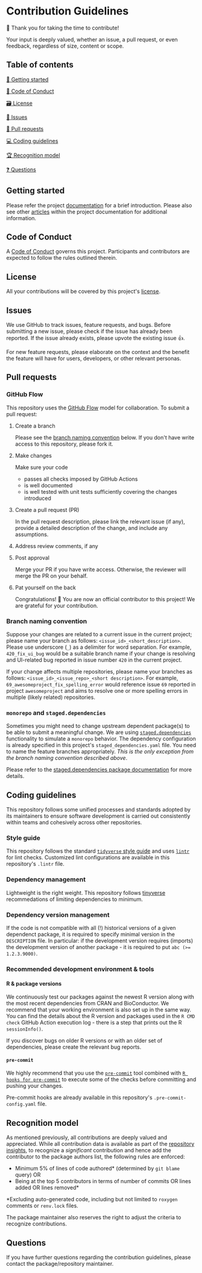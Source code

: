 # Contribution Guidelines

🙏 Thank you for taking the time to contribute!

Your input is deeply valued, whether an issue, a pull request, or even feedback, regardless of size, content or scope.

## Table of contents

[👶 Getting started](#getting-started)

[📔 Code of Conduct](#code-of-conduct)

[🗃 License](#license)

[📜 Issues](#issues)

[🚩 Pull requests](#pull-requests)

[💻 Coding guidelines](#coding-guidelines)

[🏆 Recognition model](#recognition-model)

[❓ Questions](#questions)

## Getting started

Please refer the project [documentation][docs] for a brief introduction. Please also see other [articles][articles] within the project documentation for additional information.

## Code of Conduct

A [Code of Conduct](CODE_OF_CONDUCT.md) governs this project. Participants and contributors are expected to follow the rules outlined therein.

## License

All your contributions will be covered by this project's [license][license].

## Issues

We use GitHub to track issues, feature requests, and bugs. Before submitting a new issue, please check if the issue has already been reported. If the issue already exists, please upvote the existing issue 👍.

For new feature requests, please elaborate on the context and the benefit the feature will have for users, developers, or other relevant personas.

## Pull requests

### GitHub Flow

This repository uses the [GitHub Flow](https://docs.github.com/en/get-started/quickstart/github-flow) model for collaboration. To submit a pull request:

1. Create a branch

   Please see the [branch naming convention](#branch-naming-convention) below. If you don't have write access to this repository, please fork it.

2. Make changes

    Make sure your code
    * passes all checks imposed by GitHub Actions
    * is well documented
    * is well tested with unit tests sufficiently covering the changes introduced

3. Create a pull request (PR)

   In the pull request description, please link the relevant issue (if any), provide a detailed description of the change, and include any assumptions.

4. Address review comments, if any

5. Post approval

   Merge your PR if you have write access. Otherwise, the reviewer will merge the PR on your behalf.

6. Pat yourself on the back

   Congratulations! 🎉
   You are now an official contributor to this project! We are grateful for your contribution.

### Branch naming convention

Suppose your changes are related to a current issue in the current project; please name your branch as follows: `<issue_id>_<short_description>`. Please use underscore (`_`) as a delimiter for word separation. For example, `420_fix_ui_bug` would be a suitable branch name if your change is resolving and UI-related bug reported in issue number `420` in the current project.

If your change affects multiple repositories, please name your branches as follows: `<issue_id>_<issue_repo>_<short description>`. For example, `69_awesomeproject_fix_spelling_error` would reference issue `69` reported in project `awesomeproject` and aims to resolve one or more spelling errors in multiple (likely related) repositories.

### `monorepo` and `staged.dependencies`

Sometimes you might need to change upstream dependent package(s) to be able to submit a meaningful change. We are using [`staged.dependencies`](https://github.com/openpharma/staged.dependencies) functionality to simulate a `monorepo` behavior. The dependency configuration is already specified in this project's `staged_dependencies.yaml` file. You need to name the feature branches appropriately. _This is the only exception from the branch naming convention described above_.

Please refer to the [staged.dependencies package documentation](https://openpharma.github.io/staged.dependencies/) for more details.

## Coding guidelines

This repository follows some unified processes and standards adopted by its maintainers to ensure software development is carried out consistently within teams and cohesively across other repositories.

### Style guide

This repository follows the standard [`tidyverse` style guide](https://style.tidyverse.org/) and uses [`lintr`](https://github.com/r-lib/lintr) for lint checks. Customized lint configurations are available in this repository's `.lintr` file.

### Dependency management

Lightweight is the right weight. This repository follows [tinyverse](https://www.tinyverse.org/) recommedations of limiting dependencies to minimum.

### Dependency version management

If the code is not compatible with all (!) historical versions of a given dependenct package, it is required to specify minimal version in the `DESCRIPTION` file. In particular: if the development version requires (imports) the development version of another package - it is required to put `abc (>= 1.2.3.9000)`.

### Recommended development environment & tools

#### R & package versions

We continuously test our packages against the newest R version along with the most recent dependencies from CRAN and BioConductor. We recommend that your working environment is also set up in the same way. You can find the details about the R version and packages used in the `R CMD check` GitHub Action execution log - there is a step that prints out the R `sessionInfo()`.

If you discover bugs on older R versions or with an older set of dependencies, please create the relevant bug reports.

#### `pre-commit`

We highly recommend that you use the [`pre-commit`](https://pre-commit.com/) tool combined with [`R hooks for pre-commit`](https://github.com/lorenzwalthert/precommit) to execute some of the checks before committing and pushing your changes.

Pre-commit hooks are already available in this repository's `.pre-commit-config.yaml` file.

## Recognition model

As mentioned previously, all contributions are deeply valued and appreciated. While all contribution data is available as part of the [repository insights][insights], to recognize a _significant_ contribution and hence add the contributor to the package authors list, the following rules are enforced:

* Minimum 5% of lines of code authored* (determined by `git blame` query) OR
* Being at the top 5 contributors in terms of number of commits OR lines added OR lines removed*

*Excluding auto-generated code, including but not limited to `roxygen` comments or `renv.lock` files.

The package maintainer also reserves the right to adjust the criteria to recognize contributions.

## Questions

If you have further questions regarding the contribution guidelines, please contact the package/repository maintainer.

<!-- urls -->
[docs]: https://insightsengineering.github.io/teal.modules.clinical/index.html
[articles]: https://insightsengineering.github.io/teal.modules.clinical/latest-tag/articles/index.html
[license]: https://insightsengineering.github.io/teal.modules.clinical/latest-tag/LICENSE-text.html
[insights]: https://github.com/insightsengineering/teal.modules.clinical/pulse
